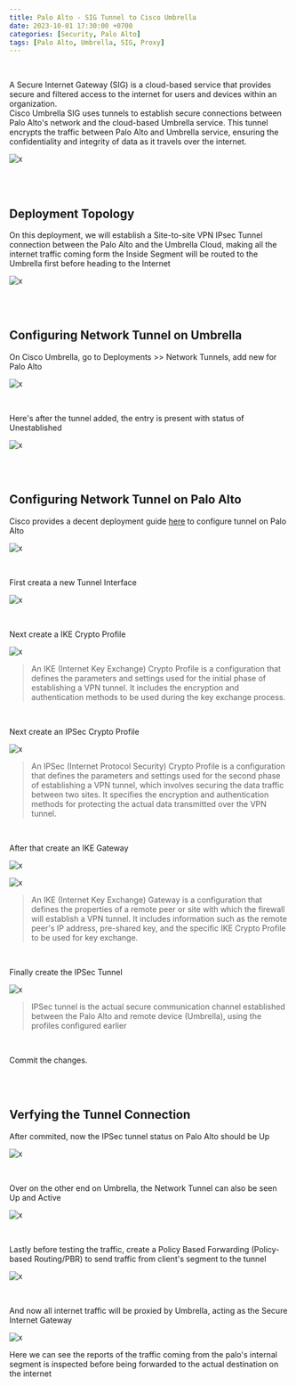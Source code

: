 ```yaml
---
title: Palo Alto - SIG Tunnel to Cisco Umbrella
date: 2023-10-01 17:30:00 +0700
categories: [Security, Palo Alto]
tags: [Palo Alto, Umbrella, SIG, Proxy]
---
```


<br>

A Secure Internet Gateway (SIG) is a cloud-based service that provides secure and filtered access to the internet for users and devices within an organization. <br>
Cisco Umbrella SIG uses tunnels to establish secure connections between Palo Alto's network and the cloud-based Umbrella service. This tunnel encrypts the traffic between Palo Alto and Umbrella service, ensuring the confidentiality and integrity of data as it travels over the internet.

![x](/static/2023-10-01-palo-umbrella/00.png)

<br>
<br>

## Deployment Topology

On this deployment, we will establish a Site-to-site VPN IPsec Tunnel connection between the Palo Alto and the Umbrella Cloud, making all the internet traffic coming form the Inside Segment will be routed to the Umbrella first before heading to the Internet

![x](/static/2023-10-01-palo-umbrella/00a.png)

<br>
<br>

## Configuring Network Tunnel on Umbrella

On Cisco Umbrella, go to Deployments >> Network Tunnels, add new for Palo Alto

![x](/static/2023-10-01-palo-umbrella/01.png)

<br>

Here's after the tunnel added, the entry is present with status of Unestablished

![x](/static/2023-10-01-palo-umbrella/02.png)

<br>
<br>

## Configuring Network Tunnel on Palo Alto

Cisco provides a decent deployment guide [here](https://docs.umbrella.com/umbrella-user-guide/docs/manual-palo-alto-ipsec-deployment) to configure tunnel on Palo Alto

![x](/static/2023-10-01-palo-umbrella/02a.png)

<br>

First creata a new Tunnel Interface

![x](/static/2023-10-01-palo-umbrella/03.png)

<br>

Next create a IKE Crypto Profile

![x](/static/2023-10-01-palo-umbrella/04.png)

> An IKE (Internet Key Exchange) Crypto Profile is a configuration that defines the parameters and settings used for the initial phase of establishing a VPN tunnel. It includes the encryption and authentication methods to be used during the key exchange process. 

<br>

Next create an IPSec Crypto Profile

![x](/static/2023-10-01-palo-umbrella/05.png)

> An IPSec (Internet Protocol Security) Crypto Profile is a configuration that defines the parameters and settings used for the second phase of establishing a VPN tunnel, which involves securing the data traffic between two sites. It specifies the encryption and authentication methods for protecting the actual data transmitted over the VPN tunnel.

<br>

After that create an IKE Gateway

![x](/static/2023-10-01-palo-umbrella/06.png)

![x](/static/2023-10-01-palo-umbrella/06a.png)

> An IKE (Internet Key Exchange) Gateway is a configuration that defines the properties of a remote peer or site with which the firewall will establish a VPN tunnel. It includes information such as the remote peer's IP address, pre-shared key, and the specific IKE Crypto Profile to be used for key exchange.

<br>

Finally create the IPSec Tunnel

![x](/static/2023-10-01-palo-umbrella/07.png)

> IPSec tunnel is the actual secure communication channel established between the Palo Alto and remote device (Umbrella), using the profiles configured earlier

<br>


Commit the changes.

<br>
<br>

## Verfying the Tunnel Connection

After commited, now the IPSec tunnel status on Palo Alto should be Up

![x](/static/2023-10-01-palo-umbrella/08.png)

<br>

Over on the other end on Umbrella, the Network Tunnel can also be seen Up and Active

![x](/static/2023-10-01-palo-umbrella/09.png)

<br>

Lastly before testing the traffic, create a Policy Based Forwarding (Policy-based Routing/PBR) to send traffic from client's segment to the tunnel

![x](/static/2023-10-01-palo-umbrella/10.png)

<br>

And now all internet traffic will be proxied by Umbrella, acting as the Secure Internet Gateway

![x](/static/2023-10-01-palo-umbrella/11.png)

Here we can see the reports of the traffic coming from the palo's internal segment is inspected before being forwarded to the actual destination on the internet

<br>




